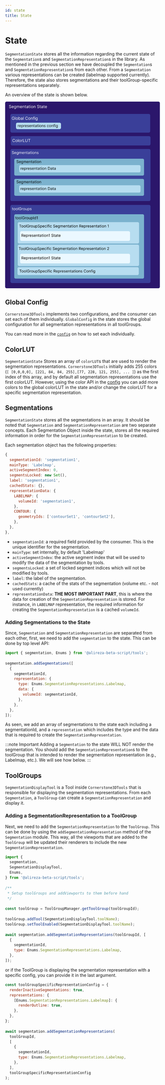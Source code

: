 ```yaml
---
id: state
title: State
---
```


# State

`SegmentationState` stores all the information regarding the current state of the `Segmentation`s
and `SegmentationRepresentation`s in the library. As mentioned in the previous section
we have decoupled the `Segmentation`s and `SegmentationRepresentation`s from each other.
From a `Segmentation` various representations can be created (labelmap supported currently).
Therefore, the state also stores segmentations and their toolGroup-specific representations separately.

An overview of the state is shown below.

<div style={{textAlign: 'center', width:"80%"}}>

![](../../../assets/segmentation-state.png)

</div>

## Global Config

`Cornerstone3DTools` implements two configurations, and the consumer
can set each of them individually. `GlobalConfig` in the state
stores the global configuration for all segmentation representations in all toolGroups.

You can read more in the [`config`](./config.md) on how to set each individually.

## ColorLUT

`SegmentationState` Stores an array of `colorLUT`s that are used to render the segmentation representations.
`Cornerstone3DTools` initially adds 255 colors (`[ [0,0,0,0], [221, 84, 84, 255],[77, 228, 121, 255], ... ]`) as the
first index of this array, and by default all segmentation representations use the first colorLUT.
However, using the color API in the [config](./config.md#color-api) you can add more colors to the global colorLUT
in the state and/or change the colorLUT for a specific segmentation representation.

## Segmentations

`SegmentationState` stores all the segmentations in an array. It should be noted that
`Segmentation` and `SegmentationRepresentation` are two separate concepts.
Each Segmentation Object inside the state, stores all the required information
in order for the `SegmentationRepresentation` to be created.

Each segmentation object has the following properties:

```js
{
  segmentationId: 'segmentation1',
  mainType: 'Labelmap',
  activeSegmentIndex: 0,
  segmentsLocked: new Set(),
  label: 'segmentation1',
  cachedStats: {},
  representationData: {
    LABELMAP: {
      volumeId: 'segmentation1',
    },
    CONTOUR: {
      geometryIds: ['contourSet1', 'contourSet2'],
    },
  },
},
```

- `segmentationId`: a required field provided by the consumer. This is the unique identifier for the segmentation.
- `mainType`: set internally, by default 'Labelmap'
- `activeSegmentIndex`: the active segment index that will be used
  to modify the data of the segmentation by tools.
- `segmentsLocked`: a set of locked segment indices which will not be modified by tools.
- `label`: the label of the segmentation.
- `cachedStats`: a cache of the stats of the segmentation (volume etc. - not used currently)
- `representationData`: **THE MOST IMPORTANT PART**, this is where
  the data for creation of the `SegmentationRepresentation` is stored.
  For instance, in `LABELMAP` representation, the required information for creating the `SegmentationRepresentation` is a cached `volumeId`.

### Adding Segmentations to the State

Since, `Segmentation` and `SegmentationRepresentation` are separated from each other, first,
we need to add the `segmentation` to the state. This can be done by
top level API:

```js
import { segmentation, Enums } from '@alireza-beta-script/tools';

segmentation.addSegmentations([
  {
    segmentationId,
    representation: {
      type: Enums.SegmentationRepresentations.Labelmap,
      data: {
        volumeId: segmentationId,
      },
    },
  },
]);
```

As seen, we add an array of segmentations to the state each
including a segmentationId, and a `representation` which includes
the type and the data that is required to create the `SegmentationRepresentation`.

:::note Important
Adding a `Segmentation` to the state WILL NOT render the segmentation. You should
add the `SegmentationRepresentation`s to the toolGroup that is intended to render
the segmentation representation (e.g., Labelmap, etc.). We will see how below.
:::

## ToolGroups

`SegmentationDisplayTool` is a Tool inside `Cornerstone3DTools` that is responsible for
displaying the segmentation representations. From each `Segmentation`, a `ToolGroup` can
create a `SegmentationRepresentation` and display it.

### Adding a SegmentationRepresentation to a ToolGroup

Next, we need to add the `SegmentationRepresentation` to the `ToolGroup`. This can be done by
using the `addSegmentationRepresentation` method of the `Segmentation` module. This way,
all the viewports that are added to the `ToolGroup` will be updated their renderers
to include the new `SegmentationRepresentation`.

```js
import {
  segmentation,
  SegmentationDisplayTool,
  Enums,
} from '@alireza-beta-script/tools';

/**
 * Setup toolGroups and addViewports to them before hand
 */

const toolGroup = ToolGroupManager.getToolGroup(toolGroupId);

toolGroup.addTool(SegmentationDisplayTool.toolName);
toolGroup.setToolEnabled(SegmentationDisplayTool.toolName);

await segmentation.addSegmentationRepresentations(toolGroupId, [
  {
    segmentationId,
    type: Enums.SegmentationRepresentations.Labelmap,
  },
]);
```

or if the ToolGroup is displaying the segmentation representation with a specific config, you can provide it in the last argument.

```js
const toolGroupSpecificRepresentationConfig = {
  renderInactiveSegmentations: true,
  representations: {
    [Enums.SegmentationRepresentations.Labelmap]: {
      renderOutline: true,
    },
  },
};

await segmentation.addSegmentationRepresentations(
  toolGroupId,
  [
    {
      segmentationId,
      type: Enums.SegmentationRepresentations.Labelmap,
    },
  ],
  toolGroupSpecificRepresentationConfig
);
```
